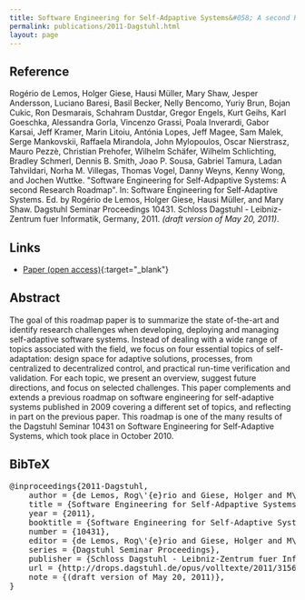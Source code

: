 ```yaml
---
title: Software Engineering for Self-Adpaptive Systems&#058; A second Research Roadmap (draft version)
permalink: publications/2011-Dagstuhl.html
layout: page
---
```


## Reference
Rogério de Lemos, Holger Giese, Hausi Müller, Mary Shaw, Jesper Andersson, Luciano Baresi, Basil Becker, Nelly Bencomo, Yuriy Brun, Bojan Cukic, Ron Desmarais, Schahram Dustdar, Gregor Engels, Kurt Geihs, Karl Goeschka, Alessandra Gorla, Vincenzo Grassi, Poala Inverardi, Gabor Karsai, Jeff Kramer, Marin Litoiu, Antónia Lopes, Jeff Magee, Sam Malek, Serge Mankovskii, Raffaela Mirandola, John Mylopoulos, Oscar Nierstrasz, Mauro Pezzè, Christian Prehofer, Wilhelm Schäfer, Wilhelm Schlichting, Bradley Schmerl, Dennis B. Smith, Joao P. Sousa, Gabriel Tamura, Ladan Tahvildari, Norha M. Villegas, Thomas Vogel, Danny Weyns, Kenny Wong, and Jochen Wuttke. "Software Engineering for Self-Adpaptive Systems: A second Research Roadmap". In: Software Engineering for Self-Adaptive Systems. Ed. by Rogério de Lemos, Holger Giese, Hausi Müller, and Mary Shaw. Dagstuhl Seminar Proceedings 10431. Schloss Dagstuhl - Leibniz-Zentrum fuer Informatik, Germany, 2011. _(draft version of May 20, 2011)_.

## Links
* [Paper (open access)](http://drops.dagstuhl.de/opus/volltexte/2011/3156){:target="_blank"}

## Abstract
The goal of this roadmap paper is to summarize the state of-the-art and identify research challenges when developing, deploying and managing self-adaptive software systems. Instead of dealing with a wide range of topics associated with the field, we focus on four essential topics of self-adaptation: design space for adaptive solutions, processes, from centralized to decentralized control, and practical run-time verification and validation. For each topic, we present an overview, suggest future directions, and focus on selected challenges. This paper complements and extends a previous roadmap on software engineering for self-adaptive systems published in 2009 covering a different set of topics, and reflecting in part on the previous paper. This roadmap is one of the many results of the Dagstuhl Seminar 10431 on Software Engineering for Self-Adaptive Systems, which took place in October 2010.

## BibTeX

<div class="bibtex">
<pre>@inproceedings{2011-Dagstuhl,
    author = {de Lemos, Rog\'{e}rio and Giese, Holger and M\"{u}ller, Hausi and Shaw, Mary and Andersson, Jesper and Baresi, Luciano and Becker, Basil and Bencomo, Nelly and Brun, Yuriy and Cukic, Bojan and Desmarais, Ron and Dustdar, Schahram and Engels, Gregor and Geihs, Kurt and Goeschka, Karl and Gorla, Alessandra and Grassi, Vincenzo and Inverardi, Poala and Karsai, Gabor and Kramer, Jeff and Litoiu, Marin and Lopes, Ant\'{o}nia and Magee, Jeff and Malek, Sam and Mankovskii, Serge and Mirandola, Raffaela and Mylopoulos, John and Nierstrasz, Oscar and Pezz\`{e}, Mauro and Prehofer, Christian and Sch\"{a}fer, Wilhelm and Schlichting, Wilhelm and Schmerl, Bradley and Smith, Dennis B. and Sousa, Joao P. and Tamura, Gabriel and Tahvildari, Ladan and Villegas, Norha M. and Vogel, Thomas and Weyns, Danny and Wong, Kenny and Wuttke, Jochen},
    title = {Software Engineering for Self-Adpaptive Systems: A second Research Roadmap},
    year = {2011},
    booktitle = {Software Engineering for Self-Adaptive Systems},
    number = {10431},
    editor = {de Lemos, Rog\'{e}rio and Giese, Holger and M\"{u}ller, Hausi and Shaw, Mary},
    series = {Dagstuhl Seminar Proceedings},
    publisher = {Schloss Dagstuhl - Leibniz-Zentrum fuer Informatik, Germany},
    url = {http://drops.dagstuhl.de/opus/volltexte/2011/3156},
    note = {(draft version of May 20, 2011)},
}</pre>
</div>
